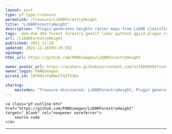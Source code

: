 ```yaml
---
layout: post
type: pf-type-treasure
permalink: /treasure/LiDARForestryHeight
title: "LiDARForestryHeight"
description: "Plugin generates heights raster maps from LiDAR classified point clouds (las and laz formats)"
tags:  dem dsm dtm forest forestry geotif lidar python3 qgis3-plugin raster
url: /LiDARForestryHeight
published: 2021-11-29
updated: 2021-11-26T09:29:59Z
ogimage: 
html_url: https://github.com/PANOimagen/LiDARForestryHeight

owner_avatar_url: https://avatars.githubusercontent.com/u/31689564?v=4
owner_login: PANOimagen
pirate_id: l07H92vfqHmwCT4ZfhJDs

sharing:
    mastodon: "Treasure discovered: LiDARForestryHeight, Plugin generates heights raster maps from LiDAR classified point clouds (las and laz formats)"
---
```


<div class="text-center">
    
    <a class="pf-outline-btn" href="https://github.com/PANOimagen/LiDARForestryHeight" target="_blank" rel="noopener noreferrer">
        source code
    </a>
    
    
</div>





<div class="pf-night-sky-spacer">
    <div id="pf-night-sky" data-stars="10" data-owner="PANOimagen" data-repo="LiDARForestryHeight">
        <div id="pf-open-dialog" class="pf-meta-star pf-star-todo"></div>
        <dialog id="pf-star-dialog">
            Star this Repository to putt a smile on the Developers face.
            <div class="pf-row">
                <div class="pf-grow"></div>
                <div><a class="pf-unterlines" href="https://github.com/PANOimagen/LiDARForestryHeight" target="_blank">VISIT REPOSITORY</a></div>
            </div>
        </dialog>
    </div>
</div>

<hr class="gf-seperator">
